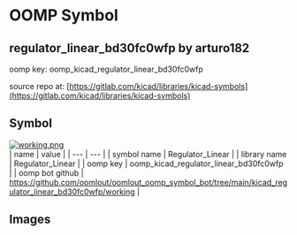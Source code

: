 # OOMP Symbol  
## regulator_linear_bd30fc0wfp  by arturo182  
  
oomp key: oomp_kicad_regulator_linear_bd30fc0wfp  
  
source repo at: [https://gitlab.com/kicad/libraries/kicad-symbols](https://gitlab.com/kicad/libraries/kicad-symbols)  
## Symbol  
  
[![working.png](working_600.png)](working.png)  
| name | value | 
| --- | --- | 
| symbol name | Regulator_Linear | 
| library name | Regulator_Linear | 
| oomp key | oomp_kicad_regulator_linear_bd30fc0wfp | 
| oomp bot github | https://github.com/oomlout/oomlout_oomp_symbol_bot/tree/main/kicad_regulator_linear_bd30fc0wfp/working | 
## Images  
